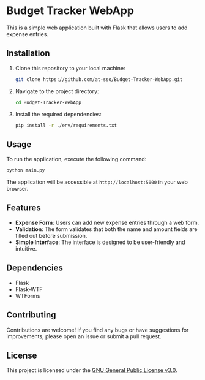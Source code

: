 # Budget Tracker WebApp

This is a simple web application built with Flask that allows users to add expense entries.

## Installation

1. Clone this repository to your local machine:

   ```bash
   git clone https://github.com/at-sso/Budget-Tracker-WebApp.git
   ```

2. Navigate to the project directory:

   ```bash
   cd Budget-Tracker-WebApp
   ```

3. Install the required dependencies:

   ```bash
   pip install -r ./env/requirements.txt
   ```

## Usage

To run the application, execute the following command:

```bash
python main.py
```

The application will be accessible at `http://localhost:5000` in your web browser.

## Features

- **Expense Form**: Users can add new expense entries through a web form.
- **Validation**: The form validates that both the name and amount fields are filled out before submission.
- **Simple Interface**: The interface is designed to be user-friendly and intuitive.

## Dependencies

- Flask
- Flask-WTF
- WTForms

## Contributing

Contributions are welcome! If you find any bugs or have suggestions for improvements, please open an issue or submit a pull request.

## License

This project is licensed under the [GNU General Public License v3.0](license).
